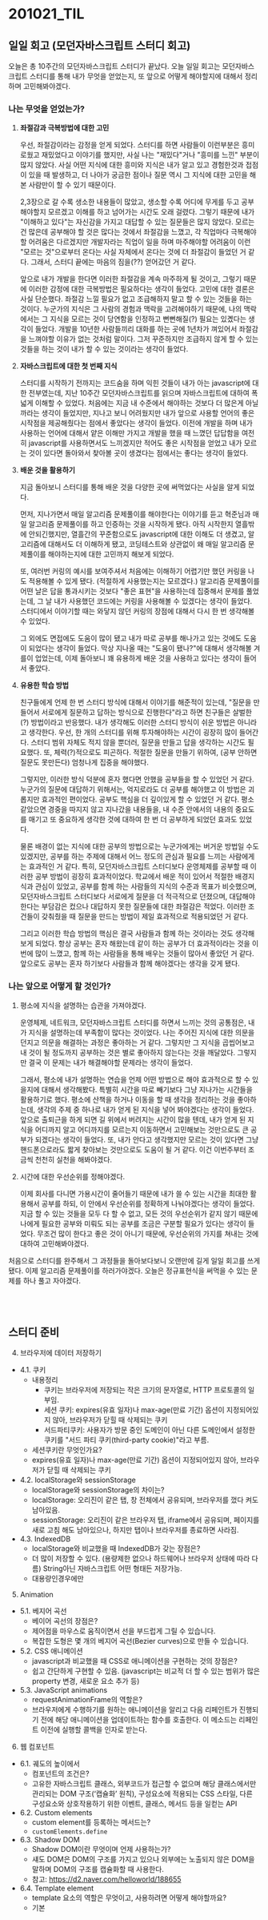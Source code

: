 201021_TIL
===

일일 회고 (모던자바스크립트 스터디 회고)
---

오늘은 총 10주간의 모던자바스크립트 스터디가 끝났다. 오늘 일일 회고는 모던자바스크립트 스터디를 통해 내가 무엇을 얻었는지, 또 앞으로 어떻게 해야할지에 대해서 정리하며 고민해봐야겠다.

### 나는 무엇을 얻었는가?

1. **좌절감과 극복방법에 대한 고민**

    우선, 좌절감이라는 감정을 얻게 되었다. 스터디를 하면 사람들이 이런부분은 흥미로웠고 재밌었다고 이야기를 했지만, 사실 나는 "재밌다"거나 "흥미를 느낀" 부분이 많지 않았다. 사실 어떤 지식에 대한 흥미와 지식은 내가 알고 있고 경험한것과 접점이 있을 때 발생하고, 더 나아가 궁금한 점이나 질문 역시 그 지식에 대한 고민을 해본 사람만이 할 수 있기 때문이다. 
    
    2,3장으로 갈 수록 생소한 내용들이 많았고, 생소할 수록 어디에 무게를 두고 공부해야할지 모르겠고 이해를 하고 넘어가는 시간도 오래 걸렸다. 그렇기 때문에 내가 "이해하고 있다"는 자신감을 가지고 대답할 수 있는 질문들은 많지 않았다. 모르는 건 많은데 공부해야 할 것은 많다는 것에서 좌절감을 느꼈고, 각 직업마다 극복해야할 어려움은 다르겠지만 개발자라는 직업이 일을 하며 마주해야할 어려움이 이런 "모르는 것"으로부터 온다는 사실 자체에서 온다는 것에 더 좌절감이 들었던 거 같다. 그래서, 스터디 끝에는 마음의 짐을(??) 얻어갔던 거 같다.

    앞으로 내가 개발을 한다면 이러한 좌절감을 계속 마주하게 될 것이고, 그렇기 때문에 이러한 감정에 대한 극복방법은 필요하다는 생각이 들었다. 고민에 대한 결론은 사실 단순했다. 좌절감 느낄 필요가 없고 조급해하지 말고 할 수 있는 것들을 하는 것이다. 누군가의 지식은 그 사람의 경험과 맥락을 고려해야하기 때문에, 나의 맥락에서는 그 지식을 모르는 것이 당연함을 인정하고 뻔뻔해질(?) 필요는 있곘다는 생각이 들었다. 개발을 10년한 사람들끼리 대화를 하는 곳에 1년차가 껴있어서 좌절감을 느껴야할 이유가 없는 것처럼 말이다. 그저 꾸준하지만 조급하지 않게 할 수 있는 것들을 하는 것이 내가 할 수 있는 것이라는 생각이 들었다.

2. **자바스크립트에 대한 첫 번째 지식**

    스터디를 시작하기 전까지는 코드숨을 하며 익힌 것들이 내가 아는 javascript에 대한 전부였는데, 지난 10주간 모던자바스크립트를 읽으며 자바스크립트에 대하여 폭넓게 이해할 수 있었다. 처음에는 지금 내 수준에서 해야하는 것보다 더 많은게 아닐까라는 생각이 들었지만, 지나고 보니 어려웠지만 내가 앞으로 사용할 언어의 좋은 시작점을 제공해줬다는 점에서 좋았다는 생각이 들었다. 이전에 개발을 하며 내가 사용하는 언어에 대해서 얕은 이해만 가지고 개발을 했을 때 느꼈던 답답함을 여전히 javascript를 사용하면서도 느끼겠지만 적어도 좋은 시작점을 얻었고 내가 모르는 것이 있다면 돌아와서 찾아볼 곳이 생겼다는 점에서는 좋다는 생각이 들었다.
    
3. **배운 것을 활용하기**

    지금 돌아보니 스터디를 통해 배운 것을 다양한 곳에 써먹었다는 사실을 알게 되었다.
    
    먼저, 지나가면서 매일 알고리즘 문제풀이를 해야한다는 이야기를 듣고 혁준님과 매일 알고리즘 문제풀이를 하고 인증하는 것을 시작하게 됐다. 아직 시작한지 열흘밖에 안되긴했지만, 열흘간의 꾸준함으로도 javascript에 대한 이해도 더 생겼고, 알고리즘에 대해서도 더 이해하게 됐고, 코딩테스트와 상관없이 왜 매일 알고리즘 문제풀이를 해야하는지에 대한 고민까지 해보게 되었다.

    또, 여러번 커링의 예시를 보여주셔서 처음에는 이해하기 어렵기만 했던 커링을 나도 적용해볼 수 있게 됐다. (적절하게 사용했는지는 모르겠다.) 알고리즘 문제풀이를 어떤 날은 답을 통과시키는 것보다 "좋은 표현"을 사용하는데 집중해서 문제를 풀었는데, 그 날 내가 사용했던 코드에는 커링을 사용해볼 수 있겠다는 생각이 들었다. 스터디에서 이야기할 때는 와닿지 않던 커링의 장점에 대해서 다시 한 번 생각해볼 수 있었다.

    그 외에도 면접에도 도움이 많이 됐고 내가 따로 공부를 해나가고 있는 것에도 도움이 되었다는 생각이 들었다. 막상 지나올 때는 "도움이 됐나?"에 대해서 생각해볼 겨를이 업었는데, 이제 돌아보니 꽤 유용하게 배운 것을 사용하고 있다는 생각이 들어서 좋았다.

4. **유용한 학습 방법**

    친구들에게 언제 한 번 스터디 방식에 대해서 이야기를 해준적이 있는데, "질문을 만들어서 서로에게 질문하고 답하는 방식으로 진행한다"라고 하면 친구들은 살벌한(?) 방법이라고 반응했다. 내가 생각해도 이러한 스터디 방식이 쉬운 방법은 아니라고 생각한다. 우선, 한 개의 스터디를 위해 투자해야하는 시간이 굉장히 많이 들어간다. 스터디 범위 자체도 적지 않을 뿐더러, 질문을 만들고 답을 생각하는 시간도 필요했다. 또, 체력(?)적으로도 피곤하다. 적절한 질문을 만들기 위하여, (공부 안하면 질문도 못만든다) 엄청나게 집중을 해야했다. 
    
    그렇지만, 이러한 방식 덕분에 혼자 했다면 안했을 공부들을 할 수 있었던 거 같다. 누군가의 질문에 대답하기 위해서는, 억지로라도 더 공부를 해야했고 이 방법은 괴롭지만 효과적인 편이었다. 공부도 핵심을 더 깊이있게 할 수 있었던 거 같다. 평소 같았으면 경중을 따지지 않고 지나갔을 내용들을, 내 수준 안에서의 내용의 중요도를 매기고 또 중요하게 생각한 것에 대하여 한 번 더 공부하게 되었던 효과도 있었다. 
    
    물론 배경이 없는 지식에 대한 공부의 방법으로는 누군가에게는 버거운 방법일 수도 있겠지만, 공부를 하는 주제에 대해서 어느 정도의 관심과 필요를 느끼는 사람에게는 효과적인 거 같다. 특히, 모던자바스크립트 스터디보다 운영체제를 공부할 때 이러한 공부 방법이 굉장히 효과적이었다. 학교에서 배운 적이 있어서 적절한 배경지식과 관심이 있었고, 공부를 함께 하는 사람들의 지식의 수준과 목표가 비슷했으며, 모던자바스크립트 스터디보다 서로에게 질문을 더 적극적으로 던졌으며, 대답해야한다는 부담감은 컸으나 대답하지 못한 질문들에 대한 좌절감은 적었다. 이러한 조건들이 갖춰줬을 때 질문을 만드는 방법이 제일 효과적으로 적용되었던 거 같다. 

    그리고 이러한 학습 방법의 핵심은 결국 사람들과 함께 하는 것이라는 것도 생각해보게 되었다. 항상 공부는 혼자 해왔는데 같이 하는 공부가 더 효과적이라는 것을 이번에 많이 느꼈고, 함께 하는 사람들을 통해 배우는 것들이 많아서 좋았던 거 같다. 앞으로도 공부는 혼자 하기보다 사람들과 함께 해야겠다는 생각을 갖게 됐다.


### 나는 앞으로 어떻게 할 것인가?

1. 평소에 지식을 설명하는 습관을 가져야겠다.

    운영체제, 네트워크, 모던자바스크립트 스터디를 하면서 느끼는 것의 공통점은, 내가 지식을 설명하는데 부족함이 많다는 것이었다. 나는 주어진 지식에 대한 의문을 던지고 의문을 해결하는 과정은 좋아하는 거 같다. 그렇지만 그 지식을 곱씹어보고 내 것이 될 정도까지 공부하는 것은 별로 좋아하지 않는다는 것을 깨달았다. 그렇지만 결국 이 문제는 내가 해결해야할 문제라는 생각이 들었다. 

    그래서, 평소에 내가 설명하는 연습을 언제 어떤 방법으로 해야 효과적으로 할 수 있을지에 대해서 생각해봤다. 특별히 시간을 따로 빼기보다 그냥 지나가는 시간들을 활용하기로 했다. 평소에 산책을 하거나 이동을 할 때 생각을 정리하는 것을 좋아하는데, 생각의 주제 중 하나로 내가 얻게 된 지식을 넣어 봐야겠다는 생각이 들었다. 앞으로 출퇴근을 하게 되면 길 위에서 버려지는 시간이 많을 텐데, 내가 얻게 된 지식을 어디까지 알고 어디까지를 모르는지 이동하면서 고민해보는 것만으로도 큰 공부가 되겠다는 생각이 들었다. 또, 내가 안다고 생각했지만 모르는 것이 있다면 그냥 핸드폰으로라도 짧게 찾아보는 것만으로도 도움이 될 거 같다. 이건 이번주부터 조금씩 천천히 실천을 해봐야겠다. 

2. 시간에 대한 우선순위를 정해야겠다. 

    이제 회사를 다니면 가용시간이 줄어들기 때문에 내가 쓸 수 있는 시간을 최대한 활용해서 공부를 하되, 이 안에서 우선순위를 정확하게 나눠야겠다는 생각이 들었다. 지금 할 수 있는 것들을 모두 다 할 수 없고, 모든 것의 우선순위가 같지 않기 때문에 나에게 필요한 공부와 미뤄도 되는 공부를 조금은 구분할 필요가 있다는 생각이 들었다. 무조건 많이 한다고 좋은 것이 아니기 때문에, 우선순위의 가지를 쳐내는 것에 대하여 고민해봐야겠다. 

처음으로 스터디를 완주해서 그 과정들을 돌아보다보니 오랜만에 길게 일일 회고를 쓰게 됐다. 이제 알고리즘 문제풀이를 하러가야겠다. 오늘은 정규표현식을 써먹을 수 있는 문제를 하나 풀고 자야겠다. 

<br>
<br>

스터디 준비
---

4. 브라우저에 데이터 저장하기
* 4.1. 쿠키
    * 내용정리
        * 쿠키는 브라우저에 저장되는 작은 크기의 문자열로, HTTP 프로토콜의 일부임.
        * 세션 쿠키: expires(유효 일자)나 max-age(만료 기간) 옵션이 지정되어있지 않아, 브라우저가 닫힐 때 삭제되는 쿠키
        * 서드파티쿠키: 사용자가 방문 중인 도메인이 아닌 다른 도메인에서 설정한 쿠키를 "서드 파티 쿠키(third-party cookie)"라고 부름.
    * 세션쿠키란 무엇인가요?
    * expires(유효 일자)나 max-age(만료 기간) 옵션이 지정되어있지 않아, 브라우저가 닫힐 때 삭제되는 쿠키
* 4.2. localStorage와 sessionStorage
    * localStorage와 sessionStorage의 차이는?
    * localStorage: 오리진이 같은 탭, 창 전체에서 공유되며, 브라우저를 껐다 켜도 남아있음.
    * sessionStorage: 오리진이 같은 브라우저 탭, iframe에서 공유되며, 페이지를 새로 고침 해도 남아있으나, 하지만 탭이나 브라우저를 종료하면 사라짐.
* 4.3. IndexedDB
    * localStorage와 비교했을 때 IndexedDB가 갖는 장점은?
    * 더 많이 저장할 수 있다. (용량제한 없으나 하드웨어나 브라우저 상태에 따라 다름) String아닌 자바스크립트 어떤 형태든 저장가능.
    * 대용량인경우에만

5. Animation
* 5.1. 베지어 곡선
    * 베이어 곡선의 장점은?
    * 제어점을 마우스로 움직이면서 선을 부드럽게 그릴 수 있습니다.
    * 복잡한 도형은 몇 개의 베지어 곡선(Bezier curves)으로 만들 수 있습니다.
* 5.2. CSS 애니메이션
    * javascript과 비교했을 때 CSS로 애니메이션을 구현하는 것의 장점은?
    * 쉽고 간단하게 구현할 수 있음. (javascript는 비교적 더 할 수 있는 범위가 많은 property 변경, 새로운 요소 추가 등)
* 5.3. JavaScript animations
    * requestAnimationFrame의 역할은?
    *  브라우저에게 수행하기를 원하는 애니메이션을 알리고 다음 리페인트가 진행되기 전에 해당 애니메이션을 업데이트하는 함수를 호출한다. 이 메소드는 리페인트 이전에 실행할 콜백을 인자로 받는다.

6. 웹 컴포넌트
* 6.1. 궤도의 높이에서
   * 컴포넌트의 조건은?
   * 고유한 자바스크립트 클래스, 외부코드가 접근할 수 없으며 해당 클래스에서만 관리되는 DOM 구조(‘캡슐화’ 원칙), 구성요소에 적용되는 CSS 스타일, 다른 구성요소와 상호작용하기 위한 이벤트, 클래스, 메서드 등을 일컫는 API
* 6.2. Custom elements
   * custom element를 등록하는 메서드는?
   * `customElements.define`
* 6.3. Shadow DOM
    * Shadow DOM이란 무엇이며 언제 사용하는가?
    * 섀도 DOM은 DOM의 구조를 가지고 있으나 외부에는 노출되지 않은 DOM을 말하며 DOM의 구조를 캡슐화할 때 사용한다.
    * 참고: https://d2.naver.com/helloworld/188655
* 6.4. Template element
    * template 요소의 역할은 무엇이고, 사용하려면 어떻게 해야할까요?
    * 기본 <template>제공 요소는 HTML 마크 업 템플릿의 저장소 역할을합니다. 브라우저는 내용을 무시하고 구문 유효성 만 확인하지만 JavaScript에서 액세스하고 사용하여 다른 요소를 만들 수 있습니다.
* 6.5. Shadow DOM slots, composition
    * custom element를 shadow dom으로 옮겼을 때, CSS 스타일이 적용되지 않습니다. 이 문제를 어떻게 해결할까요?
    * shadow dom은 <slot>을 지원하며 light dom으로부터 내용이 채워진다.
* 6.6. Shadow DOM styling
    * ShadowDOM 여부와 상관없이 CSS를 적용하고 싶은 경우 어떻게 해야할까?
    * CSS custom properties를 사용한다.
* 6.7. Shadow DOM and events
    * ShadowDOM의 경계를 넘어 이벤트가 버블링이 되도록 하기 위해서는 어떤 프로퍼티를 true로 만들어야할까?
    * composed
    
7. 정규표현식
    * 정규표현식은 직접 테스트해본 예시를 가지고 질문 만들기

    ```javascript
    let value;

    // 1. 패턴과 플래그

    console.log("Hi there, It's Friday".match(/i/gi));
    console.log("He was, She was, We were".replace(/Was/gi, "is"));
    console.log("I love HTML".replace(/HTML/,"$'CSS and Javascript"));

    // 2. 문자 클래스

    console.log("+1) 123-345-450".match(/\d/g));
    console.log("+1) 123-345-450".match(/\D/g));
    console.log("I am 10 years old".match(/..years old/g));
    console.log("Hi\nHello\nBye".match(/.Bye/g));
    console.log("Hi\nHello\nBye".match(/.Bye/gs));

    // 3. 유니코드: 'u' 플래그와 \p{...} 클래스
    console.log("$3000 vs ₩3500000".match(/\p{Sc}/gu));

    // 4. 문자열의 시작 ^ 과 끝 $
    console.log(/^Hello/.test("Hello It's Friday"));
    console.log(/Friday$/.test("Hello It's Friday"));
    console.log(/^\d\d\d\d-\d\d-\d\d$/.test("2020-02-23"));

    // 5. 앵커 ^와 $의 여러 행 모드, 'm' 플래그
    console.log(/^\d\d\d\d-\d\d-\d\d$/.test("2020-02-23"));
    value = `My name is 3
    Her name is 4
    His name is 123`;
    console.log(value.match(/\d$/gm));

    // 6. Word boundary: \b
    console.log("HTML5, CSS, JavaScript".match(/\bHTML\b/g));
    console.log("1, 23 4 53-1433".match(/\b\d\d\b/g));

    // 7. Escaping, special characters
    console.log("Hello *^^*".match(/\*\^\^\*/g));

    // 8. Sets and ranges
    console.log("\*^^*/ $3000.00 || (hi?) 2+2".match(/[\\\*\^\$\.\|\(\)\?\+]/g));
    console.log("A1 B3 C3 D9 Z1".match(/[A-C1-3][A-C1-3]/g));
    console.log("A1 B3 C3 D9 Z1".match(/\w\w/g));
    console.log("A1 B3 C3 F9 Z9".match(/\b[^A-C1-3][^A-C1-3]\b/g));

    // 9. Quantifiers +, *, ? and {n}
    console.log("1 12 123 1234 12345 123456".match(/\d{3}/g));
    console.log("1 12 123 1234 12345 123456".match(/\d{3,5}/g));
    console.log("1 12 123 1234 12345 123456".match(/\d{3,}/g));
    console.log("1 12 123 1234 12345 123456".match(/\d{1,}/g));

    console.log("Helloo! Hello!".match(/Hell?o/g));
    console.log("300 100 10 1 3 301".match(/\d0*/g));

    // 10. Greedy and lazy quantifiers
    /*
    * matching mode를 greedy가 아니라 lazy로 바꾸려면 어떤 연산자를 쓰면 될까?
    */
    console.log('She said, "Hello", and he said, "Bye"'.match(/".+"/g));
    console.log('She said, "Hello", and he said, "Bye"'.match(/".+?"/g));
    console.log("123 456".match(/\d+ \d+/g));
    console.log("123 456".match(/\d+ \d+?/g));
    console.log('She said, "Hello", and he said, "Bye"'.match(/"[^"]+"/g));

    // 11. Capturing groups
    /*
    * 패턴의 일부를 괄호로 묶을 수 있음 
    */
    console.log("Gogogo now!".replace(/(go)+/gi, 'Go'));
    console.log("Hello Hi".replace(/(\w+) (\w+)/, '$2, $1'));

    // 12. Backreferences in pattern: \N and \k<name>
    console.log(`She said, "Hello, I'm Lucy", and he said, "Bye"`.match(/(['"])(.*?)\1/g));
    console.log(`She said, "Hello, I'm Lucy", and he said, "Bye"`.match(/(?<ref>['"])(.*?)\k<ref>/g));

    // 13. Alternation (OR) |
    console.log("00:01 10:10 23:59 24:24 25:25 1:2 1:22".match(/([01]\d|2[0-3]):[0-5]\d/g));

    // 14. Lookahead and lookbehind

    console.log("카카오택시는 10000원 우버는 $20".match(/\d+(?=원)/g));
    console.log("카카오택시는 10000원 우버는 $20".match(/\d+(?!원)/g));
    console.log("카카오택시는 10000원 우버는 $20".match(/(?<=\$)\d+/g));
    console.log("카카오택시는 10000원 우버는 $20".match(/(?<!\$)\d+/g));
    console.log("카카오택시는 10000원 우버는 $20".match(/(?<=\$)\d+|\d+(?=원)/g));

    // 15. Catastrophic backtracking
    /*
    * 정규표현식의 역추적이란 무엇이고, 역추적을 방지하는 방법은?
    */

    // 16. Sticky flag "y", searching at position
    let regexp = /\w+/y;
    regexp.lastIndex = 6;
    console.log(regexp.exec("hello hi bye"));

    // 17. Methods of RegExp and String
    console.log('12, 34,\n56, \n  33'.split(/,\s*/));
    ```
